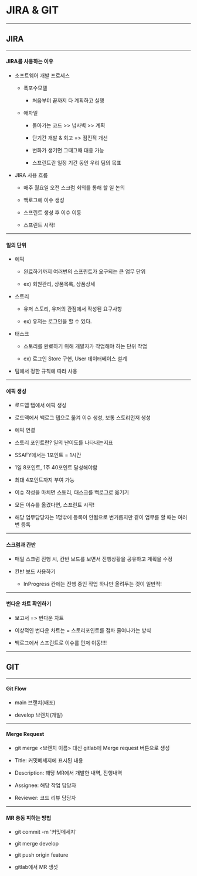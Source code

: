 # JIRA & GIT

---

## JIRA

---

#### JIRA를 사용하는 이유

- 소프트웨어 개발 프로세스
  
  - 폭포수모델
    
    - 처음부터 끝까지 다 계획하고 실행
  
  - 애자일
    
    - 돌아가는 코드 >> 넘사벽 >> 계획
    
    - 단기간 개발 & 회고 => 점진적 개선
    
    - 변화가 생기면 그때그때 대응 가능
    
    - 스프린트란 일정 기간 동안 우리 팀의 목표

- JIRA 사용 흐름
  
  - 매주 월요일 오전 스크럼 회의를 통해 할 일 논의
  
  - 백로그에 이슈 생성
  
  - 스프린트 생성 후 이슈 이동
  
  - 스프린트 시작!

---

#### 일의 단위

- 에픽
  
  - 완료하기까지 여러번의 스프린트가 요구되는 큰 업무 단위
  
  - ex) 회원관리, 상품목록, 상품상세

- 스토리
  
  - 유저 스토리, 유저의 관점에서 작성된 요구사항
  
  - ex) 유저는 로그인을 할 수 있다.

- 태스크
  
  - 스토리를 완료하기 위해 개발자가 작업해야 하는 단위 작업
  
  - ex) 로그인 Store 구현, User 데이터베이스 설계

- 팀에서 정한 규칙에 따라 사용

---

#### 에픽 생성

- 로드맵 탭에서 에픽 생성

- 로드맥에서 백로그 탭으로 옮겨 이슈 생성, 보통 스토리먼저 생성

- 에픽 연결

- 스토리 포인트란? 일의 난이도를 나타내는지표

- SSAFY에서는 1포인트 = 1시간

- 1일 8포인트, 1주 40포인트 달성해야함

- 최대 4포인트까지 부여 가능

- 이슈 작성을 마치면 스토리, 태스크를 백로그로 옮기기

- 모든 이슈를 옮겼다면, 스프린트 시작!

- 해당 업무담당자는 1명밖에 등록이 안됨으로 번거롭지만 같이 업무를 할 때는 여러번 등록

---

#### 스크럼과 칸반

- 매일 스크럼 진행 시, 칸반 보드를 보면서 진행상황을 공유하고 계획을 수정

- 칸반 보드 사용하기
  
  - InProgress 칸에는 진행 중인 작업 하나만 올려두는 것이 일반적!

---

#### 번다운 차트 확인하기

- 보고서 => 번다운 차트

- 이상적인 번다운 차트는 = 스토리포인트를 점차 줄여나가는 방식

- 백로그에서 스프린트로 이슈를 먼저 이동!!!!

---

## GIT

---

#### Git Flow

- main 브랜치(배포)

- develop 브랜치(개발)

---

#### Merge Request

- git merge <브랜치 이름> 대신 gitlab에 Merge request 버튼으로 생성

- Title: 커밋메세지에 표시된 내용

- Description: 해당 MR에서 개발한 내역, 진행내역

- Assignee: 해당 작업 담당자

- Reviewer: 코드 리뷰 담당자

---

#### MR 충동 피하는 방법

- git commit -m '커밋메세지'

- git merge develop

- git push origin feature

- gitlab에서  MR 생섯
